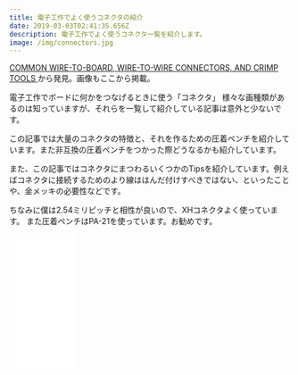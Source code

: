 ```yaml
---
title: 電子工作でよく使うコネクタの紹介
date: 2019-03-03T02:41:35.656Z
description: 電子工作でよく使うコネクタ一覧を紹介します。
image: /img/connectors.jpg
---
```

[COMMON WIRE-TO-BOARD, WIRE-TO-WIRE CONNECTORS, AND CRIMP TOOLS
](http://tech.mattmillman.com/info/crimpconnectors/)から発見。画像もここから掲載。

電子工作でボードに何かをつなげるときに使う「コネクタ」
様々な画種類があるのは知っていますが、それらを一覧して紹介している記事は意外と少ないです。

この記事では大量のコネクタの特徴と、それを作るための圧着ペンチを紹介しています。また非互換の圧着ペンチをつかった際どうなるかも紹介しています。

また、この記事ではコネクタにまつわるいくつかのTipsを紹介しています。例えばコネクタに接続するためのより線ははんだ付けすべきではない、といったことや、金メッキの必要性などです。

ちなみに僕は2.54ミリピッチと相性が良いので、XHコネクタよく使っています。
また圧着ペンチはPA-21を使っています。お勧めです。

<iframe style="width:120px;height:240px;" marginwidth="0" marginheight="0" scrolling="no" frameborder="0" src="//rcm-fe.amazon-adsystem.com/e/cm?lt1=_blank&bc1=000000&IS2=1&bg1=FFFFFF&fc1=000000&lc1=0000FF&t=inajob-22&language=ja_JP&o=9&p=8&l=as4&m=amazon&f=ifr&ref=as_ss_li_til&asins=B002L6HJ8W&linkId=0cf8650cc73a3301d367042234b74d4c"></iframe>



